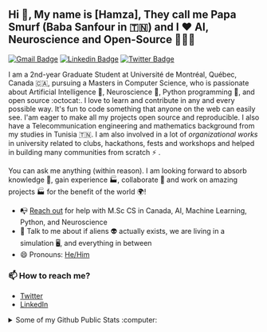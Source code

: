 ## Hi 👋, My name is [Hamza], They call me Papa Smurf (Baba Sanfour in 🇹🇳) and I ❤️ AI, Neuroscience and Open-Source 👨🏻‍💻 

[![Gmail Badge](https://img.shields.io/badge/hamza.abdelhedi@umontreal.ca-0078D4?style=for-the-badge&logo=microsoft-outlook&logoColor=white)](mailto:hamza.abdelhedi@umontreal.ca "Connect via Email")
[![Linkedin Badge](https://img.shields.io/badge/-hamza-abdelhedi-0072b1?style=flat&logo=Linkedin&logoColor=white)](https://www.linkedin.com/in/hamza-abdelhedi/ "Connect on LinkedIn")
[![Twitter Badge](https://img.shields.io/badge/-@hamza_abdelhedi-00acee?style=flat&logo=Twitter&logoColor=white)](https://twitter.com/intent/follow?screen_name=hamza_abdelhedi "Follow on Twitter")

I am a 2nd-year Graduate Student at Université de Montréal, Québec, Canada 🇨🇦, pursuing a Masters in Computer Science, who is passionate about Artificial Intelligence 🤖, Neuroscience 🧠,  Python programming 🐍, and open source :octocat:. I love to learn and contribute in any and every possible way. It's fun to code something that anyone on the web can easily see. I'am eager to make all my projects open source and reproducible. I also have a Telecommunication engineering and mathematics background from my studies in Tunisia 🇹🇳. I am also involved in a lot of *organizational works* in university related to clubs, hackathons, fests and workshops and helped in building many communities from scratch ⚡ .

You can ask me anything (within reason). I am looking forward to absorb knowledge 🧠, gain experience 🏭, collaborate 🤝 and work on amazing projects 🏭 for the benefit of the world 🌍!

- 📭 [Reach out](#hi-there-Hamza-here) for help with M.Sc CS in Canada, AI, Machine Learning, Python, and Neuroscience
- 💬 Talk to me about if aliens 👽 actually exists, we are living in a simulation 🖥️, and everything in between
- 😄 Pronouns: [He/Him](https://www.mypronouns.org/he-him)


### 📫 How to reach me?
- [Twitter](https://twitter.com/hamza_abdelhedi) 
- [LinkedIn](https://www.linkedin.com/in/hamza-abdelhedi/) 
<!-- - [My personal portfolio](http://) 
- My personal blog- [Garima Codes](https://)
- [Medium](https://medium.com/) 
- [Sourcerer](https://sourcerer.io/) -->

<details>
  <summary>Some of my Github Public Stats :computer:</summary>
  
  <!--<a href="https://****.me/"><img src="https://github.com/****/***/raw/master/etc/laptop.png" align="right" height="200" /></a> -->

  [![My Github Stats](https://github-readme-stats.vercel.app/api?username=BabaSanfour&show_icons=true&title_color=fff&icon_color=79ff97&text_color=9f9f9f&bg_color=151515)](https://github.com/BabaSanfour)

  ![Profile Views](https://komarev.com/ghpvc/?username=BabaSanfour&color=blue)

  [![Profile last updated](https://img.shields.io/github/last-commit/BabaSanfour/BabaSanfour/master?label=Last%20updated&style=flat)] (https://github.com/BabaSanfour/BabaSanfour/commits)

<!--
**BabaSanfour/BabaSanfour** is a ✨ _special_ ✨ repository because its `README.md` (this file) appears on your GitHub profile.

Here are some ideas to get you started:

- 🔭 I’m currently working on ...
- 🌱 I’m currently learning ...
- 👯 I’m looking to collaborate on ...
- 🤔 I’m looking for help with ...
- 💬 Ask me about ...
- 📫 How to reach me: ...
- 😄 Pronouns: ...
- ⚡ Fun fact: ...
-->
